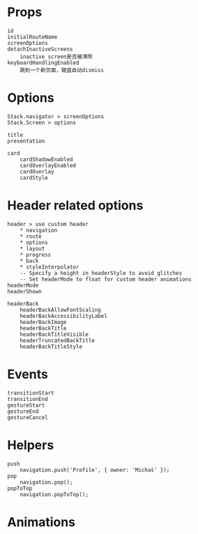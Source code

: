 # Props

    id
    initialRouteName
    screenOptions
    detachInactiveScreens
        inactive screen是否被清除
    keyboardHandlingEnabled
        跳到一个新页面，键盘自动dismiss

# Options

    Stack.navigator > screenOptions
    Stack.Screen > options

    title
    presentation

    card
        cardShadowEnabled
        cardOverlayEnabled
        cardOverlay
        cardStyle

# Header related options

    header > use custom header
        * navigation
        * route
        * options
        * layout
        * progress
        * back
        * styleInterpolator
        -- Specify a height in headerStyle to avoid glitches​
        -- Set headerMode to float for custom header animations​
    headerMode
    headerShown

    headerBack
        headerBackAllowFontScaling
        headerBackAccessibilityLabel
        headerBackImage
        headerBackTitle
        headerBackTitleVisible
        headerTruncatedBackTitle
        headerBackTitleStyle

# Events

    transitionStart
    transitionEnd
    gestureStart
    gestureEnd
    gestureCancel

# Helpers

    push
        navigation.push('Profile', { owner: 'Michaś' });
    pop
        navigation.pop();
    popToTop
        navigation.popToTop();

# Animations
